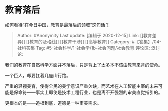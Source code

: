 # 教育落后
[如何看待“在今日中国，教育是最落后的领域”这句话？](https://www.zhihu.com/question/311315779/answer/611534251)

> Author: #Anonymity
> Last update: [编辑于 2020-12-15]
> Link: [[教育差异]] [[教育的及格线]] [[教育干涉]] [[高等教育]]
> Category: #【答集】/04-社科答集
> Tag: #5-社会科学/1-社会学/1b-社会问题/社会教育 
> 评论区:
> 泛讨论:

我们的教育在自然科学方面并不落后，只是背上了太多本不该由教育来背的使命。

一个巨人，却要扛着几座山行路。

严重的轻视美育，使得全民的美学意识严重欠缺，而艺术在人工智能主宰的未来可能是保命符——事实上即使是技术工程行业，也是离不开强烈的审美直觉指引的。

更根本的是——追根到底，道德是一种审美需求。
